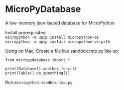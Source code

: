 # MicroPyDatabase
A low-memory json-based database for MicroPython

Install prerequisites:  
`micropython -m upip install micropython-os`  
`micropython -m upip install micropython-os.path`  

Using on Mac:
Create a file like sandbox.tmp.py like so:

```
from micropydatabase import *

print(Database().another_func())
print(Table().do_something())
```
Run `micropython sandbox.tmp.py`
